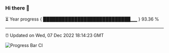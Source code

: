 ### Hi there 👋

⏳ Year progress { ████████████████████████████▁▁ } 93.36 %

---

⏰ Updated on Wed, 07 Dec 2022 18:14:23 GMT

![Progress Bar CI](https://github.com/liununu/liununu/workflows/Progress%20Bar%20CI/badge.svg)
